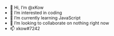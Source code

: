 - 👋 Hi, I’m @xKow
- 👀 I’m interested in coding
- 🌱 I’m currently learning JavaScript
- 💞️ I’m looking to collaborate on nothing right now
- 📫 xkow#7242
